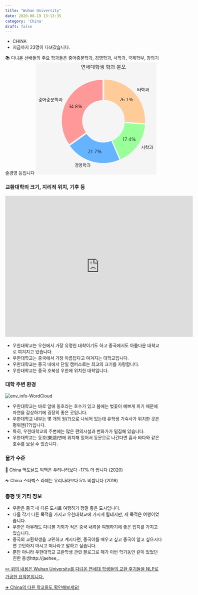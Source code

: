 ```yaml
---
title: "Wuhan University"
date: 2020-08-19 13:13:35
category: 'China'
draft: false
---
```



* CHINA
* 지금까지 23명이 다녀갔습니다. 

📚 다녀온 선배들의 주요 학과들은 중어중문학과, 경영학과, 사학과, 국제학부, 창의기술경영 등입니다
![department-info](../plots/CN000017.png)
### 교환대학의 크기, 지리적 위치, 기후 등
<iframe
width="600"
height="450"
frameborder="0" style="border:0"
src="https://www.google.com/maps/embed/v1/place?key=AIzaSyC9e1AME-pVmWC4hBpFdu5S4dKzyepa3HQ&q=Wuhan+University&center=30.5360485,114.3643219&zoom=14" allowfullscreen>
</iframe>

* 우한대학교는 우한에서 가장 유명한 대학이기도 하고 중국에서도 아름다운 대학교로 여겨지고 있습니다.
* 우한대학교는 중국에서 가장 아름답다고 여겨지는 대학교입니다.
* 우한대학교는 중국 내에서 단일 캠퍼스로는 최고의 크기를 자랑합니다.
* 우한대학교는 중국 호북성 우한에 위치한 대학입니다.


### 대학 주변 환경

![env_info-WordCloud](../univ_wordclouds_okt/env_info/CN000017_env_info_okt.png)

* 우한대학교는 바로 앞에 동호라는 호수가 있고 봄에는 벚꽃이 예쁘게 피기 때문에 자연을 감상하기에 굉장히 좋은 곳입니다.
* 우한대학교 내부는 몇 개의 원(?)으로 나뉘어 있는데 유학생 기숙사가 위치한 곳은 펑위앤(??)입니다.
* 특히, 우한대학교의 주변에는 많은 편의시설과 번화가가 밀집해 있습니다.
* 우한대학교는 동호(東湖)변에 위치해 있어서 동문으로 나간다면 흡사 바다와 같은 호수를 보실 수 있습니다.


### 물가 수준 
🍔 China 맥도날드 빅맥은 우리나라보다 -17% 더 쌉니다 (2020)

☕️ China 스타벅스 라떼는 우리나라보다 5% 비쌉니다 (2019)

### 총평 및 기타 정보
* 우한은 중국 내 다른 도시로 여행하기 정말 좋은 도시입니다.
* 다들 각기 다른 목적을 가지고 우한대학교에 가시게 될테지만, 제 목적은 여행이었습니다.
* 우한은 아무래도 다녀볼 기회가 적은 중국 내륙을 여행하기에 좋은 입지를 가지고 있습니다.
* 중국의 교환학생을 고민하고 계시다면, 중국어를 배우고 싶고 중국이 알고 싶으시다면 고민하지 마시고 떠나라고 말하고 싶습니다.
* 뿐만 아니라 우한대학교 교환학생 관련 블로그로 제가 이번 학기동안 같이 있었던 친한 동생http://jaehee_.


[✏️ 위의 내용은 Wuhan University를 다녀온 연세대 학생들의 교환 후기들을 NLP로 가공한 요약본입니다.](http://oia.yonsei.ac.kr/partner/expReport.asp?ucode=CN000017&bgbn=A)

[✈️ China의 다른 학교들도 확인해보세요!](https://yonsei-exchange.netlify.app/?category=China)
